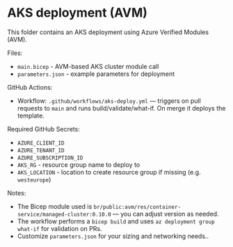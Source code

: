 # AKS deployment (AVM)

This folder contains an AKS deployment using Azure Verified Modules (AVM).

Files:
- `main.bicep` - AVM-based AKS cluster module call
- `parameters.json` - example parameters for deployment

GitHub Actions:
- Workflow: `.github/workflows/aks-deploy.yml` — triggers on pull requests to `main` and runs build/validate/what-if. On merge it deploys the template.

Required GitHub Secrets:
- `AZURE_CLIENT_ID`
- `AZURE_TENANT_ID`
- `AZURE_SUBSCRIPTION_ID`
- `AKS_RG` - resource group name to deploy to
- `AKS_LOCATION` - location to create resource group if missing (e.g. `westeurope`)

Notes:
- The Bicep module used is `br/public:avm/res/container-service/managed-cluster:0.10.0` — you can adjust version as needed.
- The workflow performs a `bicep build` and uses `az deployment group what-if` for validation on PRs.
- Customize `parameters.json` for your sizing and networking needs..
